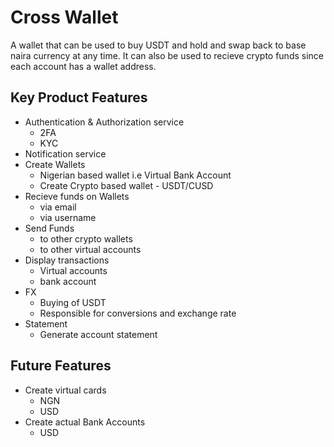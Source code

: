 # Cross Wallet

A wallet that can be used to buy USDT and hold and swap back to base naira currency at any time. It can also be used to recieve crypto funds since each account has a wallet address.


## Key Product Features

- Authentication & Authorization service
    - 2FA
    - KYC
- Notification service
- Create Wallets
    - Nigerian based wallet  i.e Virtual Bank Account
    - Create Crypto based wallet - USDT/CUSD
- Recieve funds on Wallets
    - via email
    - via username
- Send Funds
    - to other crypto wallets
    - to other virtual accounts
- Display transactions
    - Virtual accounts
    - bank account
- FX
    - Buying of USDT
    - Responsible for conversions and exchange rate
- Statement
    - Generate account statement

## Future Features
- Create virtual cards
    - NGN
    - USD
- Create actual Bank Accounts
    - USD
